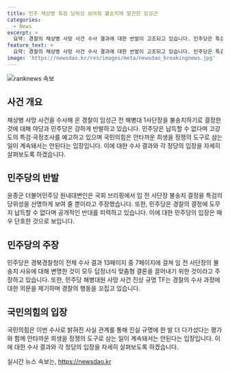```yaml
---
title: 민주 채상병 특검 당위성 보여줘 불송치에 발끈한 임성근
categories:
  - News
excerpt: >
  요약: 경찰의 채상병 사망 사건 수사 결과에 대한 반발이 고조되고 있습니다. 민주당은 특검과 국정조사를 추진하며 경찰의 결정을 납득할 수 없다고 주장했습니다. 이에 반해 국민의힘은 진실 규명을 강조하며 안타까운 사건을 정치적으로 이용해서는 안된다고 주장했습니다. 윤 대통령은 재의요구권을 행사할 전망이며, 거부권 행사 여부가 결정될 전망입니다.
feature_text: >
  요약: 경찰의 채상병 사망 사건 수사 결과에 대한 반발이 고조되고 있습니다. 민주당은 특검과 국정조사를 추진하며 경찰의 결정을 납득할 수 없다고 주장했습니다. 이에 반해 국민의힘은 진실 규명을 강조하며 안타까운 사건을 정치적으로 이용해서는 안된다고 주장했습니다. 윤 대통령은 재의요구권을 행사할 전망이며, 거부권 행사 여부가 결정될 전망입니다.
image: 'https://newsdao.kr/res/images/meta/newsdao_breakingnews.jpg'
---
```


<p><img src="https://newsdao.kr/res/images/meta/newsdao_breakingnews.jpg" alt="ranknews 속보" /></p>

<h2 data-ke-size="size26">사건 개요</h2>

<p data-ke-size="size16">채상병 사망 사건을 수사해 온 경찰이 임성근 전 해병대 1사단장을 불송치하기로 결정한 것에 대해 야당과 민주당은 강하게 반발하고 있습니다. 민주당은 납득할 수 없다며 고강도의 특검·국정조사를 예고하고 있으며 국민의힘은 안타까운 희생을 정쟁의 도구로 삼는 일이 계속돼서는 안된다는 입장입니다. 이에 대한 수사 결과와 각 정당의 입장을 자세히 살펴보도록 하겠습니다.</p>

<h2 data-ke-size="size26">민주당의 반발</h2>

<p data-ke-size="size16">윤종군 더불어민주당 원내대변인은 국회 브리핑에서 임 전 사단장 불송치 결정을 특검의 당위성을 선명하게 보여 줄 뿐이라고 주장했습니다. 또한, 민주당은 경찰의 결정에 도무지 납득할 수 없다며 공개적인 반대를 피력하고 있습니다. 이에 대한 민주당의 입장은 매우 단호한 것으로 보입니다.</p>

<h2 data-ke-size="size26">민주당의 주장</h2>

<p data-ke-size="size16">민주당은 경북경찰청이 전체 수사 결과 13페이지 중 7페이지에 걸쳐 임 전 사단장의 불송치 사유에 대해 변명한 것이 모두 답정너식 맞춤형 결론을 끌어내기 위한 것이라고 주장하고 있습니다. 또한, 민주당 해병대원 사망 사건 진상 규명 TF는 경찰의 수사 과정에 대한 의문을 제기하며 경찰의 행동을 꼬집고 있습니다.</p>

<h2 data-ke-size="size26">국민의힘의 입장</h2>

<p data-ke-size="size16">국민의힘은 이번 수사로 밝혀진 사실 관계를 통해 진실 규명에 한 발 더 다가섰다는 평가와 함께 안타까운 희생을 정쟁의 도구로 삼는 일이 계속돼서는 안된다는 입장입니다. 이에 대한 수사 결과와 각 정당의 입장을 자세히 살펴보도록 하겠습니다.</p>
실시간 뉴스 속보는, <a href="https://newsdao.kr" rel="dofollow">https://newsdao.kr</a>


